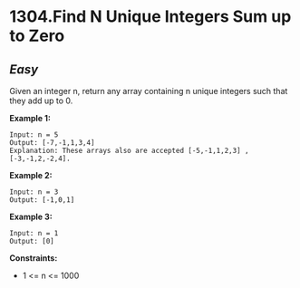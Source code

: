 1304.Find N Unique Integers Sum up to Zero
=========

*Easy*
---------

Given an integer n, return any array containing n unique integers such that they add up to 0.

**Example 1:**

    Input: n = 5
    Output: [-7,-1,1,3,4]
    Explanation: These arrays also are accepted [-5,-1,1,2,3] , [-3,-1,2,-2,4].

**Example 2:**

    Input: n = 3
    Output: [-1,0,1]

**Example 3:**

    Input: n = 1
    Output: [0]

**Constraints:**

* 1 <= n <= 1000